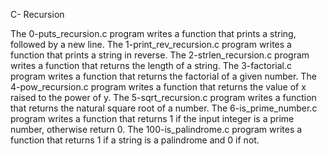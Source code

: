 C- Recursion

The 0-puts_recursion.c program writes a function that prints a string, followed by a new line.
The 1-print_rev_recursion.c program writes a function that prints a string in reverse.
The 2-strlen_recursion.c program writes a function that returns the length of a string.
The 3-factorial.c program writes a function that returns the factorial of a given number.
The 4-pow_recursion.c program writes a function that returns the value of x raised to the power of y.
The 5-sqrt_recursion.c program writes a function that returns the natural square root of a number.
The 6-is_prime_number.c program writes a function that returns 1 if the input integer is a prime number, otherwise return 0.
The 100-is_palindrome.c program writes a function that returns 1 if a string is a palindrome and 0 if not.
